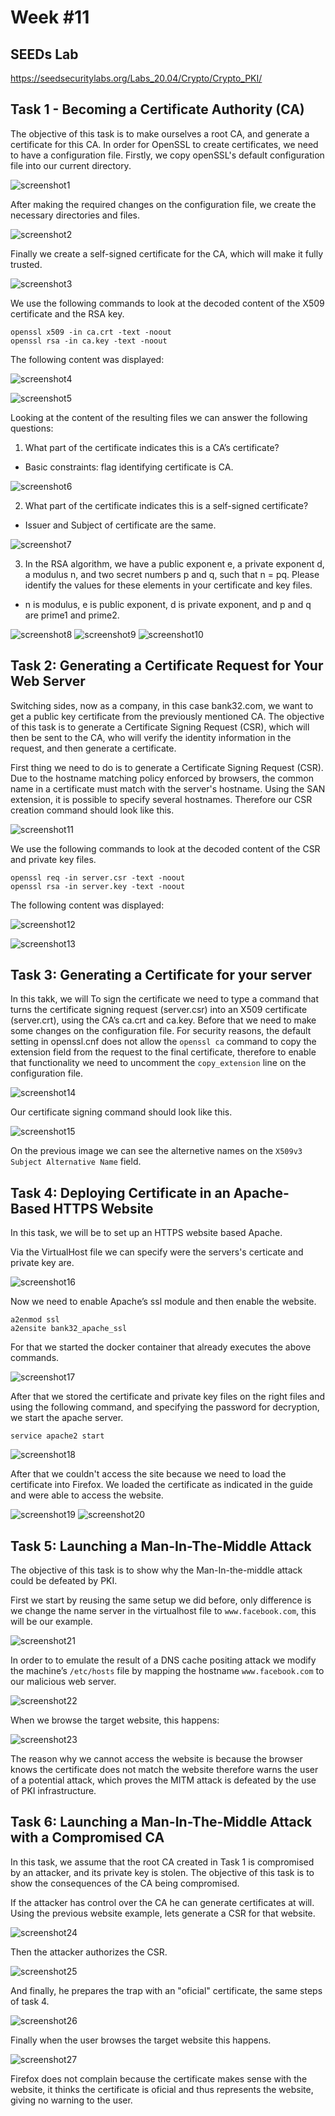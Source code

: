 # **Week #11**

## **SEEDs Lab**

https://seedsecuritylabs.org/Labs_20.04/Crypto/Crypto_PKI/

## Task 1 - Becoming a Certificate Authority (CA)

The objective of this task is to make ourselves a root CA, and generate a certificate for this CA.
In order for OpenSSL to create certificates, we need to have a configuration file. Firstly, we copy openSSL's default configuration file into our current directory.  

![screenshot1](screenshots/LOGBOOK11/screenshot1.png)

After making the required changes on the configuration file, we create the necessary directories and files.

![screenshot2](screenshots/LOGBOOK11/screenshot2.png)

Finally we create a self-signed certificate for the CA, which will make it fully trusted.

![screenshot3](screenshots/LOGBOOK11/screenshot3.png)

We use the following commands to look at the decoded content of the X509 certificate and the RSA key.

```
openssl x509 -in ca.crt -text -noout
openssl rsa -in ca.key -text -noout
```

The following content was displayed:

![screenshot4](screenshots/LOGBOOK11/screenshot4.png)

![screenshot5](screenshots/LOGBOOK11/screenshot5.png)

Looking at the content of the resulting files we can answer the following questions:

1. What part of the certificate indicates this is a CA’s certificate?
* Basic constraints: flag identifying certificate is CA.

![screenshot6](screenshots/LOGBOOK11/screenshot6.png)

2. What part of the certificate indicates this is a self-signed certificate?
* Issuer and Subject of certificate are the same.

![screenshot7](screenshots/LOGBOOK11/screenshot7.png)

3. In the RSA algorithm, we have a public exponent e, a private exponent d, a modulus n, and two secret
numbers p and q, such that n = pq. Please identify the values for these elements in your certificate
and key files.
* n is modulus, e is public exponent, d is private exponent, and p and q are prime1 and prime2.

![screenshot8](screenshots/LOGBOOK11/screenshot8.png)
![screenshot9](screenshots/LOGBOOK11/screenshot9.png)
![screenshot10](screenshots/LOGBOOK11/screenshot10.png)

## Task 2: Generating a Certificate Request for Your Web Server

Switching sides, now as a company, in this case bank32.com, we want to get a public key certificate from the previously mentioned CA. The objective of this task is to generate a Certificate Signing Request (CSR), which will then be sent to the CA, who will verify the identity information in the request, and then generate a certificate.

First thing we need to do is to generate a Certificate Signing Request (CSR). Due to the hostname matching policy enforced by browsers, the common name in a certificate must match with the server's hostname. Using the SAN extension, it is possible to specify several hostnames. Therefore our CSR creation command should look like this. 

![screenshot11](screenshots/LOGBOOK11/screenshot11.png)

We use the following commands to look at the decoded content of the CSR and private key files.

```
openssl req -in server.csr -text -noout
openssl rsa -in server.key -text -noout
```

The following content was displayed:

![screenshot12](screenshots/LOGBOOK11/screenshot12.png)

![screenshot13](screenshots/LOGBOOK11/screenshot13.png)

## Task 3: Generating a Certificate for your server

In this takk, we will To sign the certificate we need to type a command that turns the certificate signing request (server.csr) into an X509 certificate (server.crt), using the CA’s ca.crt and ca.key. Before that we need to make some changes on the configuration file. For security reasons, the default setting in openssl.cnf does not allow the `openssl ca` command to copy the extension field from the request to the final certificate, therefore to enable that functionality we need to uncomment the `copy_extension` line on the configuration file. 

![screenshot14](screenshots/LOGBOOK11/screenshot14.png)

Our certificate signing command should look like this. 

![screenshot15](screenshots/LOGBOOK11/screenshot15.png)

On the previous image we can see the alternetive names on the `X509v3 Subject Alternative Name` field.

## Task 4: Deploying Certificate in an Apache-Based HTTPS Website

In this task, we will be to set up an HTTPS website based Apache.

Via the VirtualHost file we can specify were the servers's certicate and private key are.

![screenshot16](screenshots/LOGBOOK11/screenshot16.png)

Now we need to enable Apache’s ssl module and then enable the website.

```
a2enmod ssl
a2ensite bank32_apache_ssl
```

For that we started the docker container that already executes the above commands.

![screenshot17](screenshots/LOGBOOK11/screenshot17.png)

After that we stored the certificate and private key files on the right files and using the following command, and specifying the password for decryption, we start the apache server.

```
service apache2 start
```

![screenshot18](screenshots/LOGBOOK11/screenshot18.png)

After that we couldn't access the site because we need to load the certificate into Firefox. We loaded the certificate as indicated in the guide and were able to access the website.

![screenshot19](screenshots/LOGBOOK11/screenshot19.png)
![screenshot20](screenshots/LOGBOOK11/screenshot20.png)


## Task 5: Launching a Man-In-The-Middle Attack
The objective of this task is to show why the Man-In-the-middle attack could be defeated by PKI.

First we start by reusing the same setup we did before, only difference is we change the name server in the virtualhost file to `www.facebook.com`, this will be our example.

![screenshot21](screenshots/LOGBOOK11/screenshot21.png)

In order to to emulate the result of a DNS cache positing attack we modify the machine’s `/etc/hosts` file by mapping the hostname `www.facebook.com` to our malicious web server.

![screenshot22](screenshots/LOGBOOK11/screenshot22.png)

When we browse the target website, this happens:

![screenshot23](screenshots/LOGBOOK11/screenshot23.png)

The reason why we cannot access the website is because the browser knows the certificate does not match the website therefore warns the user of a potential attack, which proves the MITM attack is defeated by the use of PKI infrastructure.

## Task 6: Launching a Man-In-The-Middle Attack with a Compromised CA

In this task, we assume that the root CA created in Task 1 is compromised by an attacker, and its private key
is stolen. The objective of this task is to show the consequences of the CA being compromised.

If the attacker has control over the CA he can generate certificates at will. Using the previous website example, lets generate a CSR for that website.

![screenshot24](screenshots/LOGBOOK11/screenshot24.png)

Then the attacker authorizes the CSR.

![screenshot25](screenshots/LOGBOOK11/screenshot25.png)

And finally, he prepares the trap with an "oficial" certificate, the same steps of task 4.

![screenshot26](screenshots/LOGBOOK11/screenshot26.png)

Finally when the user browses the target website this happens.

![screenshot27](screenshots/LOGBOOK11/screenshot27.png)

Firefox does not complain because the certificate makes sense with the website, it thinks the certificate is oficial and thus represents the website, giving no warning to the user.